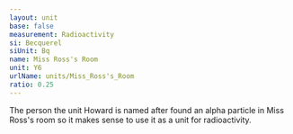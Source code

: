```yaml
---
layout: unit
base: false
measurement: Radioactivity
si: Becquerel
siUnit: Bq
name: Miss Ross's Room
unit: Y6
urlName: units/Miss_Ross's_Room
ratio: 0.25
---
```


The person the unit Howard is named after found an alpha particle in Miss Ross's room so it makes sense to use it as a unit for radioactivity.